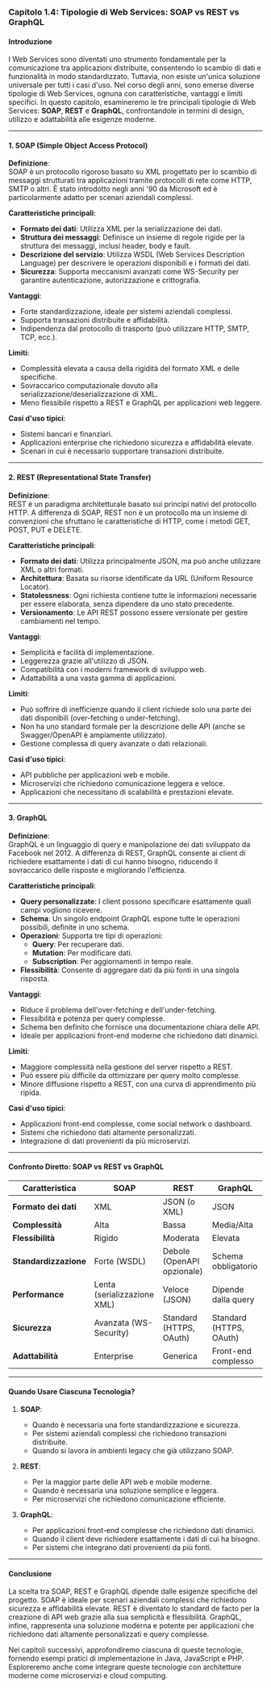 ### **Capitolo 1.4: Tipologie di Web Services: SOAP vs REST vs GraphQL**

#### **Introduzione**
I Web Services sono diventati uno strumento fondamentale per la comunicazione tra applicazioni distribuite, consentendo lo scambio di dati e funzionalità in modo standardizzato. Tuttavia, non esiste un'unica soluzione universale per tutti i casi d'uso. Nel corso degli anni, sono emerse diverse tipologie di Web Services, ognuna con caratteristiche, vantaggi e limiti specifici. In questo capitolo, esamineremo le tre principali tipologie di Web Services: **SOAP**, **REST** e **GraphQL**, confrontandole in termini di design, utilizzo e adattabilità alle esigenze moderne.

---

#### **1. SOAP (Simple Object Access Protocol)**

**Definizione**:  
SOAP è un protocollo rigoroso basato su XML progettato per lo scambio di messaggi strutturati tra applicazioni tramite protocolli di rete come HTTP, SMTP o altri. È stato introdotto negli anni '90 da Microsoft ed è particolarmente adatto per scenari aziendali complessi.

**Caratteristiche principali**:
- **Formato dei dati**: Utilizza XML per la serializzazione dei dati.
- **Struttura dei messaggi**: Definisce un insieme di regole rigide per la struttura dei messaggi, inclusi header, body e fault.
- **Descrizione del servizio**: Utilizza WSDL (Web Services Description Language) per descrivere le operazioni disponibili e i formati dei dati.
- **Sicurezza**: Supporta meccanismi avanzati come WS-Security per garantire autenticazione, autorizzazione e crittografia.

**Vantaggi**:
- Forte standardizzazione, ideale per sistemi aziendali complessi.
- Supporta transazioni distribuite e affidabilità.
- Indipendenza dal protocollo di trasporto (può utilizzare HTTP, SMTP, TCP, ecc.).

**Limiti**:
- Complessità elevata a causa della rigidità del formato XML e delle specifiche.
- Sovraccarico computazionale dovuto alla serializzazione/deserializzazione di XML.
- Meno flessibile rispetto a REST e GraphQL per applicazioni web leggere.

**Casi d'uso tipici**:
- Sistemi bancari e finanziari.
- Applicazioni enterprise che richiedono sicurezza e affidabilità elevate.
- Scenari in cui è necessario supportare transazioni distribuite.

---

#### **2. REST (Representational State Transfer)**

**Definizione**:  
REST è un paradigma architetturale basato sui principi nativi del protocollo HTTP. A differenza di SOAP, REST non è un protocollo ma un insieme di convenzioni che sfruttano le caratteristiche di HTTP, come i metodi GET, POST, PUT e DELETE.

**Caratteristiche principali**:
- **Formato dei dati**: Utilizza principalmente JSON, ma può anche utilizzare XML o altri formati.
- **Architettura**: Basata su risorse identificate da URL (Uniform Resource Locator).
- **Statolessness**: Ogni richiesta contiene tutte le informazioni necessarie per essere elaborata, senza dipendere da uno stato precedente.
- **Versionamento**: Le API REST possono essere versionate per gestire cambiamenti nel tempo.

**Vantaggi**:
- Semplicità e facilità di implementazione.
- Leggerezza grazie all'utilizzo di JSON.
- Compatibilità con i moderni framework di sviluppo web.
- Adattabilità a una vasta gamma di applicazioni.

**Limiti**:
- Può soffrire di inefficienze quando il client richiede solo una parte dei dati disponibili (over-fetching o under-fetching).
- Non ha uno standard formale per la descrizione delle API (anche se Swagger/OpenAPI è ampiamente utilizzato).
- Gestione complessa di query avanzate o dati relazionali.

**Casi d'uso tipici**:
- API pubbliche per applicazioni web e mobile.
- Microservizi che richiedono comunicazione leggera e veloce.
- Applicazioni che necessitano di scalabilità e prestazioni elevate.

---

#### **3. GraphQL**

**Definizione**:  
GraphQL è un linguaggio di query e manipolazione dei dati sviluppato da Facebook nel 2012. A differenza di REST, GraphQL consente ai client di richiedere esattamente i dati di cui hanno bisogno, riducendo il sovraccarico delle risposte e migliorando l'efficienza.

**Caratteristiche principali**:
- **Query personalizzate**: I client possono specificare esattamente quali campi vogliono ricevere.
- **Schema**: Un singolo endpoint GraphQL espone tutte le operazioni possibili, definite in uno schema.
- **Operazioni**: Supporta tre tipi di operazioni:
  - **Query**: Per recuperare dati.
  - **Mutation**: Per modificare dati.
  - **Subscription**: Per aggiornamenti in tempo reale.
- **Flessibilità**: Consente di aggregare dati da più fonti in una singola risposta.

**Vantaggi**:
- Riduce il problema dell'over-fetching e dell'under-fetching.
- Flessibilità e potenza per query complesse.
- Schema ben definito che fornisce una documentazione chiara delle API.
- Ideale per applicazioni front-end moderne che richiedono dati dinamici.

**Limiti**:
- Maggiore complessità nella gestione del server rispetto a REST.
- Può essere più difficile da ottimizzare per query molto complesse.
- Minore diffusione rispetto a REST, con una curva di apprendimento più ripida.

**Casi d'uso tipici**:
- Applicazioni front-end complesse, come social network o dashboard.
- Sistemi che richiedono dati altamente personalizzati.
- Integrazione di dati provenienti da più microservizi.

---

#### **Confronto Diretto: SOAP vs REST vs GraphQL**

| Caratteristica              | SOAP                          | REST                          | GraphQL                       |
|-----------------------------|-------------------------------|-------------------------------|-------------------------------|
| **Formato dei dati**         | XML                           | JSON (o XML)                  | JSON                          |
| **Complessità**              | Alta                          | Bassa                         | Media/Alta                    |
| **Flessibilità**             | Rigido                        | Moderata                      | Elevata                       |
| **Standardizzazione**        | Forte (WSDL)                  | Debole (OpenAPI opzionale)    | Schema obbligatorio           |
| **Performance**              | Lenta (serializzazione XML)   | Veloce (JSON)                 | Dipende dalla query            |
| **Sicurezza**                | Avanzata (WS-Security)        | Standard (HTTPS, OAuth)       | Standard (HTTPS, OAuth)       |
| **Adattabilità**             | Enterprise                    | Generica                      | Front-end complesso           |

---

#### **Quando Usare Ciascuna Tecnologia?**

1. **SOAP**:
   - Quando è necessaria una forte standardizzazione e sicurezza.
   - Per sistemi aziendali complessi che richiedono transazioni distribuite.
   - Quando si lavora in ambienti legacy che già utilizzano SOAP.

2. **REST**:
   - Per la maggior parte delle API web e mobile moderne.
   - Quando è necessaria una soluzione semplice e leggera.
   - Per microservizi che richiedono comunicazione efficiente.

3. **GraphQL**:
   - Per applicazioni front-end complesse che richiedono dati dinamici.
   - Quando il client deve richiedere esattamente i dati di cui ha bisogno.
   - Per sistemi che integrano dati provenienti da più fonti.

---

#### **Conclusione**
La scelta tra SOAP, REST e GraphQL dipende dalle esigenze specifiche del progetto. SOAP è ideale per scenari aziendali complessi che richiedono sicurezza e affidabilità elevate. REST è diventato lo standard de facto per la creazione di API web grazie alla sua semplicità e flessibilità. GraphQL, infine, rappresenta una soluzione moderna e potente per applicazioni che richiedono dati altamente personalizzati e query complesse.

Nei capitoli successivi, approfondiremo ciascuna di queste tecnologie, fornendo esempi pratici di implementazione in Java, JavaScript e PHP. Esploreremo anche come integrare queste tecnologie con architetture moderne come microservizi e cloud computing.
